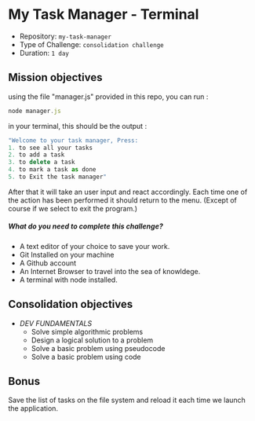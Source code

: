 
# My Task Manager - Terminal
- Repository: `my-task-manager`
- Type of Challenge: `consolidation challenge`
- Duration: `1 day`

## Mission objectives

using the file "manager.js" provided in this repo,
you can run  :
```js
node manager.js
```
in your terminal, this should be the output :
```js
"Welcome to your task manager, Press:
1. to see all your tasks
2. to add a task
3. to delete a task
4. to mark a task as done
5. to Exit the task manager"
```
After that it will take an user input and react accordingly.
Each time one of the action has been performed it should return to the menu. (Except of course if we select to exit the program.)

##### What do you need to complete this challenge?

- A text editor of your choice to save your work.
- Git Installed on your machine
- A Github account
- An Internet Browser to travel into the sea of knowldege.
- A terminal with node installed.


## Consolidation objectives
- *DEV FUNDAMENTALS*
    - Solve simple algorithmic problems
    - Design a logical solution to a problem
    - Solve a basic problem using pseudocode
    - Solve a basic problem using code


## Bonus
Save the list of tasks on the file system and reload it each time we launch the application.



